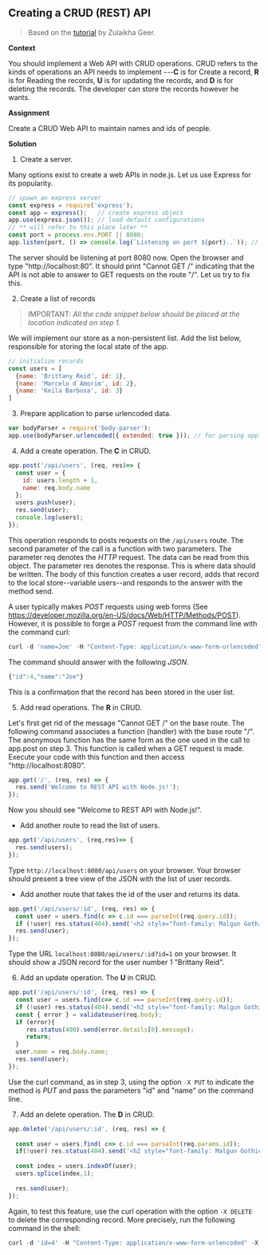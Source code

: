 ## Creating a CRUD (REST) API
> Based on the [tutorial](https://medium.com/edureka/rest-api-with-node-js-b245e345f7a5) by Zulaikha Geer.

**Context**

You should implement a Web API with CRUD operations. 
CRUD refers to the kinds of operations an API needs to implement ---**C** is for Create a record, **R** is for Reading the records, **U** is for updating the records, and **D** is for deleting the records. 
The developer can store the records however he wants.

**Assignment**

Create a CRUD Web API to maintain names and ids of people.

**Solution**

1. Create a server.

Many options exist to create a web APIs in node.js. 
Let us use Express for its popularity.

```js
// spawn an express server
const express = require('express');
const app = express();   // create express object
app.use(express.json()); // load default configurations
// ** will refer to this place later **
const port = process.env.PORT || 8080;
app.listen(port, () => console.log(`Listening on port ${port}..`)); // spawn the server
```
The server should be listening at port 8080 now. 
Open the browser and type "http://localhost:80". 
It should print "Cannot GET /" indicating that the API is not able to answer to GET requests on the route "/". 
Let us try to fix this.

2. Create a list of records

> IMPORTANT: _All the code snippet below should be placed at the location indicated on step 1._

We will implement our store as a non-persistent list. 
Add the list below, responsible for storing the local state of the app.

```js
// initialize records
const users = [
  {name: 'Brittany Reid', id: 1},
  {name: 'Marcelo d`Amorim', id: 2},
  {name: 'Keila Barbosa', id: 3}
]
```

3. Prepare application to parse urlencoded data.

```js
var bodyParser = require('body-parser');
app.use(bodyParser.urlencoded({ extended: true })); // for parsing application/x-www-form-urlencoded
```

4. Add a create operation. The **C** in CRUD.

```js
app.post('/api/users', (req, res)=> {
  const user = {
    id: users.length + 1,
    name: req.body.name
  };
  users.push(user);
  res.send(user);
  console.log(users);
});
```

This operation responds to posts requests on the `/api/users` route. 
The second parameter of the call is a function with two parameters. 
The parameter req denotes the _HTTP_ request. 
The data can be read from this object. 
The parameter res denotes the response. This is where data should be written. 
The body of this function creates a user record, adds that record to the local store--variable users--and responds to the answer with the method send.

A user typically makes _POST_ requests using web forms (See https://developer.mozilla.org/en-US/docs/Web/HTTP/Methods/POST). 
However, it is possible to forge a _POST_ request from the command line with the command curl:

```js
curl -d 'name=Joe' -H "Content-Type: application/x-www-form-urlencoded" -X POST http://localhost:8080/api/users
```

The command should answer with the following _JSON_.

```js
{"id":4,"name":"Joe"}
```

This is a confirmation that the record has been stored in the user list.


5. Add read operations. The **R** in CRUD.

Let's first get rid of the message "Cannot GET /" on the base route. 
The following command associates a function (handler) with the base route "/". 
The anonymous function has the same form as the one used in the call to app.post on step 3. 
This function is called when a GET request is made. Execute your code with this function and then access "http://localhost:8080".

```js
app.get('/', (req, res) => {
  res.send('Welcome to REST API with Node.js!');
});
```

Now you should see "Welcome to REST API with Node.js!".

- Add another route to read the list of users.

```js
app.get('/api/users', (req,res)=> {
  res.send(users);
});
```

Type `http://localhost:8080/api/users` on your browser.
Your browser should present a tree view of the JSON with the list of user records.

- Add another route that takes the id of the user and returns its data.

```js
app.get('/api/users/:id', (req, res) => {
  const user = users.find(c => c.id === parseInt(req.query.id));
  if (!user) res.status(404).send('<h2 style="font-family: Malgun Gothic; color: darkred;">Ooops... Cant find what you are looking for '+req.params.id+'!</h2>');
  res.send(user);
});
```

Type the URL `localhost:8080/api/users/:id?id=1` on your browser. 
It should show a JSON record for the user number 1 "Brittany Reid".

6. Add an update operation. The **U** in CRUD.

```js
app.put('/api/users/:id', (req, res) => {
  const user = users.find(c=> c.id === parseInt(req.query.id));
  if (!user) res.status(404).send('<h2 style="font-family: Malgun Gothic; color: darkred;">Not Found!! </h2>');
  const { error } = validateuser(req.body);
  if (error){
     res.status(400).send(error.details[0].message);
     return;
  }
  user.name = req.body.name;
  res.send(user);
});
```

Use the curl command, as in step 3, using the option `-X PUT` to indicate the method is _PUT_ and pass the parameters "id" and "name" on the command line.

7. Add an delete operation. The **D** in CRUD.

```js  
app.delete('/api/users/:id', (req, res) => {
   
  const user = users.find( c=> c.id === parseInt(req.params.id));
  if(!user) res.status(404).send('<h2 style="font-family: Malgun Gothic; color: darkred;"> Not Found!! </h2>');
   
  const index = users.indexOf(user);
  users.splice(index,1);
   
  res.send(user);
});
```

Again, to test this feature, use the curl operation with the option `-X DELETE` to delete the corresponding record. 
More precisely, run the following command in the shell:

```js
curl -d 'id=4' -H "Content-Type: application/x-www-form-urlencoded" -X DELETE http://localhost:8080/api/users/:id
```